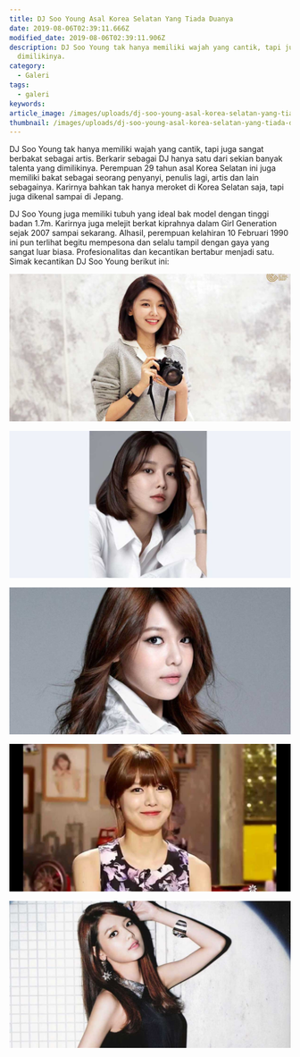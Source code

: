 ```yaml
---
title: DJ Soo Young Asal Korea Selatan Yang Tiada Duanya
date: 2019-08-06T02:39:11.666Z
modified_date: 2019-08-06T02:39:11.906Z
description: DJ Soo Young tak hanya memiliki wajah yang cantik, tapi juga sangat berbakat sebagai artis. Berkarir sebagai DJ hanya satu dari sekian banyak talenta yang
  dimilikinya.
category:
  - Galeri
tags:
  - galeri
keywords:
article_image: /images/uploads/dj-soo-young-asal-korea-selatan-yang-tiada-duanya-6.jpg
thumbnail: /images/uploads/dj-soo-young-asal-korea-selatan-yang-tiada-duanya-2-008.jpg
---
```

DJ Soo Young tak hanya memiliki wajah yang cantik, tapi juga sangat berbakat sebagai artis. Berkarir sebagai DJ hanya satu dari sekian banyak talenta yang dimilikinya. Perempuan 29 tahun asal Korea Selatan ini juga memiliki bakat sebagai seorang penyanyi, penulis lagi, artis dan lain sebagainya. Karirnya bahkan tak hanya meroket di Korea Selatan saja, tapi juga dikenal sampai di Jepang.

DJ Soo Young juga memiliki tubuh yang ideal bak model dengan tinggi badan 1.7m. Karirnya juga melejit berkat kiprahnya dalam Girl Generation sejak 2007 sampai sekarang. Alhasil, perempuan kelahiran 10 Februari 1990 ini pun terlihat begitu mempesona dan selalu tampil dengan gaya yang sangat luar biasa. Profesionalitas dan kecantikan bertabur menjadi satu. Simak kecantikan DJ Soo Young berikut ini:

![DJ Soo Young Asal Korea Selatan Yang Tiada Duanya](/images/uploads/dj-soo-young-asal-korea-selatan-yang-tiada-duanya-6.jpg)

![DJ Soo Young Asal Korea Selatan Yang Tiada Duanya](/images/uploads/dj-soo-young-asal-korea-selatan-yang-tiada-duanya-5.jpg)

![DJ Soo Young Asal Korea Selatan Yang Tiada Duanya](/images/uploads/dj-soo-young-asal-korea-selatan-yang-tiada-duanya-4.jpg)

![DJ Soo Young Asal Korea Selatan Yang Tiada Duanya](/images/uploads/dj-soo-young-asal-korea-selatan-yang-tiada-duanya-3.jpg)

![DJ Soo Young Asal Korea Selatan Yang Tiada Duanya](/images/uploads/dj-soo-young-asal-korea-selatan-yang-tiada-duanya-2.jpg)
